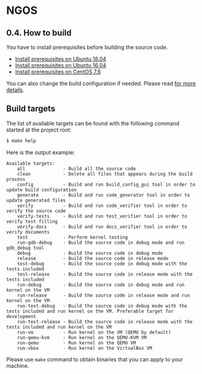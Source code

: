 NGOS
====

0.4. How to build
-----------------

You have to install prerequisites before building the source code.

* [Install prerequisites on Ubuntu 18.04](../2.%20Getting%20started/1.%20Install%20prerequisites%20on%20Ubuntu%2018.04/README.md)
* [Install prerequisites on Ubuntu 16.04](../2.%20Getting%20started/2.%20Install%20prerequisites%20on%20Ubuntu%2016.04/README.md)
* [Install prerequisites on CentOS 7.6](../2.%20Getting%20started/3.%20Install%20prerequisites%20on%20CentOS%207.6/README.md)

You can also change the build configuration if needed. Please read [for more details](../3.%20Configuration/README.md).

Build targets
-------------

The list of available targets can be found with the following command started at the project root:

```sh
$ make help
```

Here is the output example:

```
Available targets:
    all              - Build all the source code
    clean            - Delete all files that appears during the build process
    config           - Build and run build_config_gui tool in order to update build configuration
    generate         - Build and run code_generator tool in order to update generated files
    verify           - Build and run code_verifier tool in order to verify the source code
    verify-tests     - Build and run test_verifier tool in order to verify test filling
    verify-docs      - Build and run docs_verifier tool in order to verify documents
    test             - Perform kernel testing
    run-gdb-debug    - Build the source code in debug mode and run gdb_debug tool
    debug            - Build the source code in debug mode
    release          - Build the source code in release mode
    test-debug       - Build the source code in debug mode with the tests included
    test-release     - Build the source code in release mode with the tests included
    run-debug        - Build the source code in debug mode and run kernel on the VM
    run-release      - Build the source code in release mode and run kernel on the VM
    run-test-debug   - Build the source code in debug mode with the tests included and run kernel on the VM. Preferable target for development
    run-test-release - Build the source code in release mode with the tests included and run kernel on the VM
    run-vm           - Run kernel on the VM (QEMU by default)
    run-qemu-kvm     - Run kernel on the QEMU-KVM VM
    run-qemu         - Run kernel on the QEMU VM
    run-vbox         - Run kernel on the VirtualBox VM
```

Please use `make` command to obtain binaries that you can apply to your machine.
